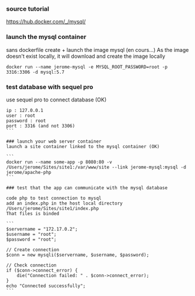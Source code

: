 ### source tutorial
https://hub.docker.com/_/mysql/

### launch the mysql container
sans dockerfile
create + launch the image mysql (en cours...)
As the image doesn't exist locally, it will download and create the image locally

```
docker run --name jerome-mysql -e MYSQL_ROOT_PASSWORD=root -p 3316:3306 -d mysql:5.7
```

### test database with sequel pro
use sequel pro to connect database (OK)
`````
ip : 127.0.0.1
user : root
password : root
port : 3316 (and not 3306)
```

### launch your web server container
launch a site container linked to the mysql container (OK)

```
docker run --name some-app -p 8080:80 -v /Users/jerome/Sites/site1:/var/www/site --link jerome-mysql:mysql -d jerome/apache-php
```

### test that the app can communicate with the mysql database

code php to test connection to mysql
add an index.php in the host local directory /Users/jerome/Sites/site1/index.php
That files is binded

```
$servername = "172.17.0.2";
$username = "root";
$password = "root";

// Create connection
$conn = new mysqli($servername, $username, $password);

// Check connection
if ($conn->connect_error) {
    die("Connection failed: " . $conn->connect_error);
}
echo "Connected successfully";
```
